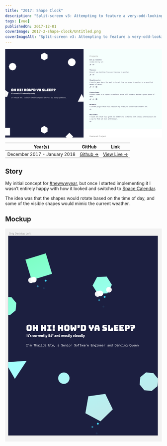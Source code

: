 ```yaml
---
title: "2017: Shape Clock"
description: "Split-screen v3: Attempting to feature a very-odd-looking shape"
tags: [vue]
publishedOn: 2017-12-01
coverImage: 2017-2-shape-clock/Untitled.png
coverImageAlt: "Split-screen v3: Attempting to feature a very-odd-looking shape"
---
```


![Untitled](2017-2-shape-clock/Untitled.png)

| **Year(s)** | **GitHub** | **Link** |
| ----------- | --------- | -------- |
| December 2017 - January 2018 | [Github →](https://github.com/thalida/thalida.com/tree/v-2017-2) | [View Live →](https://2017-2.v.thalida.com) |

## Story

My initial concept for [#newwwyear](https://twitter.com/jensimmons/status/943305744123916288), but once I started implementing it I wasn’t entirely happy with how it looked and switched to [Space Calendar](Space%20Calendar%20825ae7255e084572a394ebe10de09b5e.md).

The idea was that the shapes would rotate based on the time of day, and some of the visible shapes would mimic the current weather.

## Mockup

![](2017-2-shape-clock/mock.1.png)
